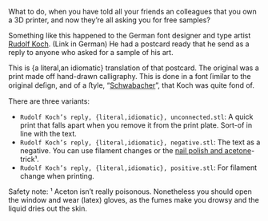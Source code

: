 What to do, when you have told all your friends an colleagues that you own a 3D printer, and now they’re all asking you for free samples?

Something like this happened to the German font designer and type artist
[Rudolf Koch](https://de.wikipedia.org/wiki/Rudolf_Koch_(Schriftk%C3%BCnstler)). (Link in German) He had a postcard ready that he send as a reply to anyone who asked for a sample of his art.

This is {a literal,an idiomatic} translation of that postcard. The original was a print made off hand-drawn calligraphy. This is done in a font ſimilar to the original deſign, and of a ﬅyle, “[Schwabacher](https://en.wikipedia.org/wiki/Schwabacher)”, that Koch was quite fond of.

There are three variants:
* `Rudolf Koch’s reply, {literal,idiomatic}, unconnected.stl`: A quick print that falls apart when you remove it from the print plate. Sort-of in line with the text.
* `Rudolf Koch’s reply, {literal,idiomatic}, negative.stl`: The text as a negative. You can use filament changes or the [nail polish and acetone](https://www.youtube.com/watch?v=4iX6x2MLhH0&index=37&list=PLVybj_7VBHRJOl00qLjwn9CM-sUnjPHvR)- trick¹.
* `Rudolf Koch’s reply, {literal,idiomatic}, positive.stl`: For filament change when printing.




Safety note:
¹ Aceton isn’t really poisonous. Nonetheless you should open the window and wear (latex) gloves, as the fumes make you drowsy and the liquid dries out the skin.

